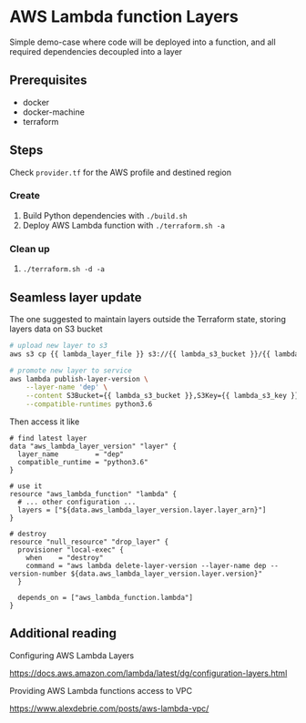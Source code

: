 # AWS Lambda function Layers

Simple demo-case where code will be deployed into a function, and all required dependencies decoupled into a layer

## Prerequisites

- docker
- docker-machine
- terraform

## Steps

Check `provider.tf` for the AWS profile and destined region

### Create

1. Build Python dependencies with `./build.sh`
1. Deploy AWS Lambda function with `./terraform.sh -a`

### Clean up

1. `./terraform.sh -d -a`

## Seamless layer update

The one suggested to maintain layers outside the Terraform state, storing layers data on S3 bucket

```bash
# upload new layer to s3
aws s3 cp {{ lambda_layer_file }} s3://{{ lambda_s3_bucket }}/{{ lambda_s3_key }}

# promote new layer to service
aws lambda publish-layer-version \
    --layer-name 'dep' \
    --content S3Bucket={{ lambda_s3_bucket }},S3Key={{ lambda_s3_key }} \
    --compatible-runtimes python3.6
```

Then access it like

```
# find latest layer
data "aws_lambda_layer_version" "layer" {
  layer_name         = "dep"
  compatible_runtime = "python3.6"
}

# use it
resource "aws_lambda_function" "lambda" {
  # ... other configuration ...
  layers = ["${data.aws_lambda_layer_version.layer.layer_arn}"]
}

# destroy
resource "null_resource" "drop_layer" {
  provisioner "local-exec" {
    when    = "destroy"
    command = "aws lambda delete-layer-version --layer-name dep --version-number ${data.aws_lambda_layer_version.layer.version}"
  }

  depends_on = ["aws_lambda_function.lambda"]
}
```

## Additional reading

Configuring AWS Lambda Layers

https://docs.aws.amazon.com/lambda/latest/dg/configuration-layers.html

Providing AWS Lambda functions access to VPC

https://www.alexdebrie.com/posts/aws-lambda-vpc/
